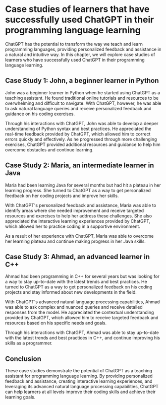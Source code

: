 # Case studies of learners that have successfully used ChatGPT in their programming language learning

ChatGPT has the potential to transform the way we teach and learn programming languages, providing personalized feedback and assistance in a natural and intuitive way. In this chapter, we will explore case studies of learners who have successfully used ChatGPT in their programming language learning.

Case Study 1: John, a beginner learner in Python
------------------------------------------------

John was a beginner learner in Python when he started using ChatGPT as a teaching assistant. He found traditional online tutorials and resources to be overwhelming and difficult to navigate. With ChatGPT, however, he was able to ask natural language queries and receive personalized feedback and guidance on his coding exercises.

Through his interactions with ChatGPT, John was able to develop a deeper understanding of Python syntax and best practices. He appreciated the real-time feedback provided by ChatGPT, which allowed him to correct errors quickly and effectively. As he progressed through more challenging exercises, ChatGPT provided additional resources and guidance to help him overcome obstacles and continue learning.

Case Study 2: Maria, an intermediate learner in Java
----------------------------------------------------

Maria had been learning Java for several months but had hit a plateau in her learning progress. She turned to ChatGPT as a way to get personalized feedback on her coding projects and improve her skills.

With ChatGPT's personalized feedback and assistance, Maria was able to identify areas where she needed improvement and receive targeted resources and exercises to help her address these challenges. She also appreciated the interactive learning experiences provided by ChatGPT, which allowed her to practice coding in a supportive environment.

As a result of her experience with ChatGPT, Maria was able to overcome her learning plateau and continue making progress in her Java skills.

Case Study 3: Ahmad, an advanced learner in C++
-----------------------------------------------

Ahmad had been programming in C++ for several years but was looking for a way to stay up-to-date with the latest trends and best practices. He turned to ChatGPT as a way to get personalized feedback on his coding projects and stay informed about new developments in the field.

With ChatGPT's advanced natural language processing capabilities, Ahmad was able to ask complex and nuanced queries and receive detailed responses from the model. He appreciated the contextual understanding provided by ChatGPT, which allowed him to receive targeted feedback and resources based on his specific needs and goals.

Through his interactions with ChatGPT, Ahmad was able to stay up-to-date with the latest trends and best practices in C++, and continue improving his skills as a programmer.

Conclusion
----------

These case studies demonstrate the potential of ChatGPT as a teaching assistant for programming language learning. By providing personalized feedback and assistance, creating interactive learning experiences, and leveraging its advanced natural language processing capabilities, ChatGPT can help learners at all levels improve their coding skills and achieve their learning goals.
